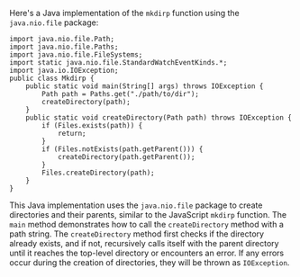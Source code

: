 Here's a Java implementation of the `mkdirp` function using the `java.nio.file` package:
```
import java.nio.file.Path;
import java.nio.file.Paths;
import java.nio.file.FileSystems;
import static java.nio.file.StandardWatchEventKinds.*;
import java.io.IOException;
public class Mkdirp {
    public static void main(String[] args) throws IOException {
        Path path = Paths.get("./path/to/dir");
        createDirectory(path);
    }
    public static void createDirectory(Path path) throws IOException {
        if (Files.exists(path)) {
            return;
        }
        if (Files.notExists(path.getParent())) {
            createDirectory(path.getParent());
        }
        Files.createDirectory(path);
    }
}
``` 
This Java implementation uses the `java.nio.file` package to create directories and their parents, similar to the JavaScript `mkdirp` function. The `main` method demonstrates how to call the `createDirectory` method with a path string. The `createDirectory` method first checks if the directory already exists, and if not, recursively calls itself with the parent directory until it reaches the top-level directory or encounters an error. If any errors occur during the creation of directories, they will be thrown as `IOException`.

